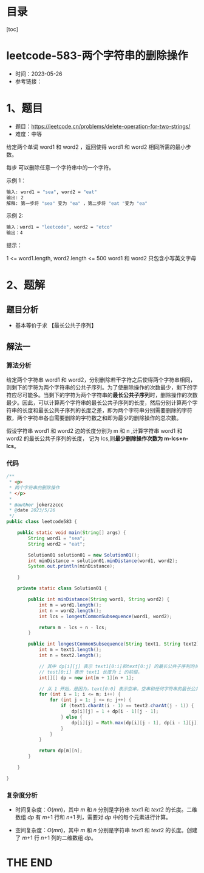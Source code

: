 

# 目录

[toc]

# leetcode-583-两个字符串的删除操作

- 时间：2023-05-26
- 参考链接：



# 1、题目

- 题目：https://leetcode.cn/problems/delete-operation-for-two-strings/
- 难度：中等



给定两个单词 word1 和 word2 ，返回使得 word1 和  word2 相同所需的最小步数。

每步 可以删除任意一个字符串中的一个字符。

 

示例 1：

```sh
输入: word1 = "sea", word2 = "eat"
输出: 2
解释: 第一步将 "sea" 变为 "ea" ，第二步将 "eat "变为 "ea"
```


示例  2:

```sh
输入：word1 = "leetcode", word2 = "etco"
输出：4
```



提示：

1 <= word1.length, word2.length <= 500
word1 和 word2 只包含小写英文字母



# 2、题解

## 题目分析

- 基本等价于求 【最长公共子序列】

## 解法一

### 算法分析

给定两个字符串 word1 和 word2，分别删除若干字符之后使得两个字符串相同，则剩下的字符为两个字符串的公共子序列。为了使删除操作的次数最少，剩下的字符应尽可能多。当剩下的字符为两个字符串的**最长公共子序列**时，删除操作的次数最少。因此，可以计算两个字符串的最长公共子序列的长度，然后分别计算两个字符串的长度和最长公共子序列的长度之差，即为两个字符串分别需要删除的字符数，两个字符串各自需要删除的字符数之和即为最少的删除操作的总次数。

假设字符串 word1 和 word2 边的长度分别为 m 和 n ,计算字符串 word1 和 word2 的最长公共子序列的长度，
记为 lcs,则**最少删除操作次数为 m-lcs+n-lcs**。



### 代码

```java
/**
 * <p>
 * 两个字符串的删除操作
 * </p>
 *
 * @author jokerzzccc
 * @date 2023/5/26
 */
public class leetcode583 {

    public static void main(String[] args) {
        String word1 = "sea";
        String word2 = "eat";

        Solution01 solution01 = new Solution01();
        int minDistance = solution01.minDistance(word1, word2);
        System.out.println(minDistance);

    }

    private static class Solution01 {

        public int minDistance(String word1, String word2) {
            int m = word1.length();
            int n = word2.length();
            int lcs = longestCommonSubsequence(word1, word2);

            return m - lcs + n - lcs;
        }

        public int longestCommonSubsequence(String text1, String text2) {
            int m = text1.length();
            int n = text2.length();

            // 其中 dp[i][j] 表示 text1[0:i]和text[0:j] 的最长公共子序列的长度。
            // test[0:i] 表示 text1 长度为 i 的前缀。
            int[][] dp = new int[m + 1][n + 1];

            // 从 1 开始，是因为，text[0:0] 表示空串，空串和任何字符串的最长公共子序列都为空。
            for (int i = 1; i <= m; i++) {
                for (int j = 1; j <= n; j++) {
                    if (text1.charAt(i - 1) == text2.charAt(j - 1)) {
                        dp[i][j] = 1 + dp[i - 1][j - 1];
                    } else {
                        dp[i][j] = Math.max(dp[i][j - 1], dp[i - 1][j]);
                    }
                }
            }

            return dp[m][n];
        }

    }

}
```



### 复杂度分析

- 时间复杂度：*O*(*mn*)，其中 *m* 和 *n* 分别是字符串 *text*1 和 *text*2 的长度。二维数组 *dp* 有 *m*+1 行和 *n*+1 列，需要对 *dp* 中的每个元素进行计算。

- 空间复杂度：*O*(*mn*)，其中 *m* 和 *n* 分别是字符串 *text*1 和 *text*2 的长度。创建了 *m*+1 行 *n*+1 列的二维数组 *dp*。











# THE END